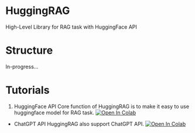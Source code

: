 # HuggingRAG
High-Level Library for RAG task with HuggingFace API

# Structure
In-progress...

# Tutorials
1. HuggingFace API
Core function of HuggingRAG is to make it easy to use huggingface model for RAG task.
[![Open In Colab](images/colab.svg)](https://colab.research.google.com/drive/1B56CaYywB1FZUp2a566i8bOyoLvvPnd8?usp=sharing)

* ChatGPT API
HuggingRAG also support ChatGPT API.
[![Open In Colab](images/colab.svg)](https://colab.research.google.com/drive/1oZLkRW4YYqHPSXXM3XJWoXMeWhPyxIa2?usp=sharing)